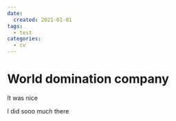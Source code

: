 ```yaml
---
date:
  created: 2021-01-01
tags:
  - test
categories:
  - cv
---
```


# World domination company

It was nice

<!-- more -->

I did sooo much there
